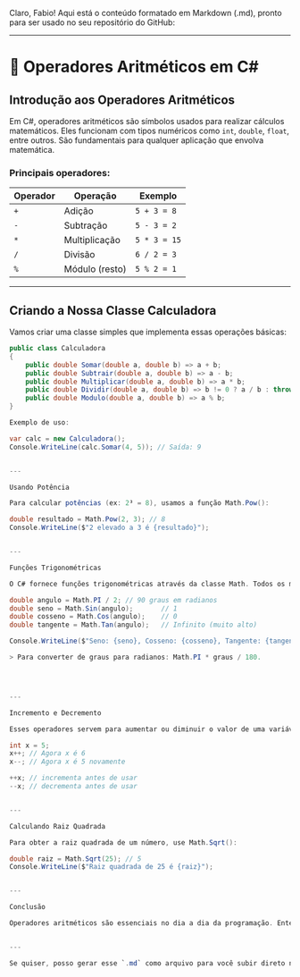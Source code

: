 Claro, Fabio! Aqui está o conteúdo formatado em Markdown (.md), pronto para ser usado no seu repositório do GitHub:


---

# 🧮 Operadores Aritméticos em C#

## Introdução aos Operadores Aritméticos

Em C#, operadores aritméticos são símbolos usados para realizar cálculos matemáticos. Eles funcionam com tipos numéricos como `int`, `double`, `float`, entre outros. São fundamentais para qualquer aplicação que envolva matemática.

### Principais operadores:

| Operador | Operação         | Exemplo       |
|----------|------------------|----------------|
| `+`      | Adição            | `5 + 3 = 8`    |
| `-`      | Subtração         | `5 - 3 = 2`    |
| `*`      | Multiplicação     | `5 * 3 = 15`   |
| `/`      | Divisão           | `6 / 2 = 3`    |
| `%`      | Módulo (resto)    | `5 % 2 = 1`    |

---

## Criando a Nossa Classe Calculadora

Vamos criar uma classe simples que implementa essas operações básicas:

```csharp
public class Calculadora
{
    public double Somar(double a, double b) => a + b;
    public double Subtrair(double a, double b) => a - b;
    public double Multiplicar(double a, double b) => a * b;
    public double Dividir(double a, double b) => b != 0 ? a / b : throw new DivideByZeroException();
    public double Modulo(double a, double b) => a % b;
}

Exemplo de uso:

var calc = new Calculadora();
Console.WriteLine(calc.Somar(4, 5)); // Saída: 9


---

Usando Potência

Para calcular potências (ex: 2³ = 8), usamos a função Math.Pow():

double resultado = Math.Pow(2, 3); // 8
Console.WriteLine($"2 elevado a 3 é {resultado}");


---

Funções Trigonométricas

O C# fornece funções trigonométricas através da classe Math. Todos os métodos trabalham em radianos.

double angulo = Math.PI / 2; // 90 graus em radianos
double seno = Math.Sin(angulo);       // 1
double cosseno = Math.Cos(angulo);    // 0
double tangente = Math.Tan(angulo);   // Infinito (muito alto)

Console.WriteLine($"Seno: {seno}, Cosseno: {cosseno}, Tangente: {tangente}");

> Para converter de graus para radianos: Math.PI * graus / 180.




---

Incremento e Decremento

Esses operadores servem para aumentar ou diminuir o valor de uma variável em 1.

int x = 5;
x++; // Agora x é 6
x--; // Agora x é 5 novamente

++x; // incrementa antes de usar
--x; // decrementa antes de usar


---

Calculando Raiz Quadrada

Para obter a raiz quadrada de um número, use Math.Sqrt():

double raiz = Math.Sqrt(25); // 5
Console.WriteLine($"Raiz quadrada de 25 é {raiz}");


---

Conclusão

Operadores aritméticos são essenciais no dia a dia da programação. Entender como aplicá-los e usá-los com as funções da biblioteca Math oferece uma base sólida para cálculos e manipulação de dados numéricos. Experimente criar novos métodos na Calculadora com base nessas funções!


---

Se quiser, posso gerar esse `.md` como arquivo para você subir direto no seu repositório. Deseja isso?

